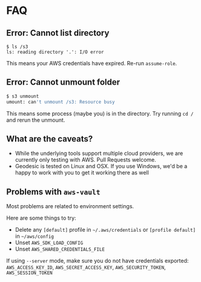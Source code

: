 # FAQ

## Error: Cannot list directory

```
$ ls /s3
ls: reading directory '.': I/O error
```

This means your AWS credentials have expired. Re-run `assume-role`.

## Error: Cannot unmount folder
```bash
$ s3 unmount
umount: can't unmount /s3: Resource busy
```

This means some process (maybe you) is in the directory. Try running `cd /` and rerun the unmount.

## What are the caveats?

* While the underlying tools support multiple cloud providers, we are currently only testing with AWS. Pull Requests welcome.
* Geodesic is tested on Linux and OSX. If you use Windows, we'd be a happy to work with you to get it working there as well

## Problems with `aws-vault`

Most problems are related to environment settings. 

Here are some things to try:

* Delete any `[default]` profile in `~/.aws/credentials` or `[profile default]` in `~/aws/config`
* Unset `AWS_SDK_LOAD_CONFIG`
* Unset `AWS_SHARED_CREDENTIALS_FILE`

If using `--server` mode, make sure you do not have credentials exported: `AWS_ACCESS_KEY_ID`, `AWS_SECRET_ACCESS_KEY`, `AWS_SECURITY_TOKEN`, `AWS_SESSION_TOKEN`

